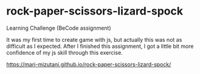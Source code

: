 # rock-paper-scissors-lizard-spock
Learning Challenge (BeCode assignment)

It was my first time to create game with js, but actually this was not as difficult as I expected.
After I finished this assignment, I got a little bit more confidence of my js skill through this exercise. 

https://mari-mizutani.github.io/rock-paper-scissors-lizard-spock/
